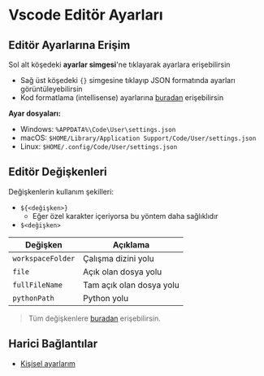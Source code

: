 # Vscode Editör Ayarları 

## Editör Ayarlarına Erişim

Sol alt köşedeki **ayarlar simgesi**'ne tıklayarak ayarlara erişebilirsin

- Sağ üst köşedeki `{}` simgesine tıklayıp JSON formatında ayarları görüntüleyebilirsin
- Kod formatlama (intellisense) ayarlarına [buradan][intellicode] erişebilirsin

**Ayar dosyaları:**

- Windows: `%APPDATA%\Code\User\settings.json`
- macOS: `$HOME/Library/Application Support/Code/User/settings.json`
- Linux: `$HOME/.config/Code/User/settings.json`

## Editör Değişkenleri

Değişkenlerin kullanım şekilleri:

- `${<değişken>}`
  - Eğer özel karakter içeriyorsa bu yöntem daha sağlıklıdır
- `$<değişken>`

| Değişken          | Açıklama                 |
| ----------------- | ------------------------ |
| `workspaceFolder` | Çalışma dizini yolu      |
| `file`            | Açık olan dosya yolu     |
| `fullFileName`    | Tam açık olan dosya yolu |
| `pythonPath`      | Python yolu              |

> Tüm değişkenlere [buradan](https://code.visualstudio.com/docs/editor/variables-reference) erişebilirsin.

## Harici Bağlantılar

- [Kişisel ayarlarım]

[kişisel ayarlarım]: X%20-%20VsCode%20%C3%96zelle%C5%9Ftirmem.md
[intellicode]: https://code.visualstudio.com/docs/editor/intellisense
